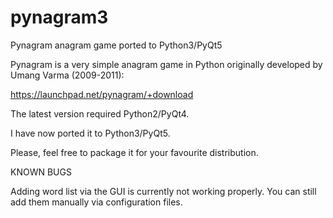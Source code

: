 # pynagram3

Pynagram anagram game ported to Python3/PyQt5

Pynagram is a very simple anagram game in Python originally developed by Umang Varma (2009-2011):

https://launchpad.net/pynagram/+download

The latest version required Python2/PyQt4.

I have now ported it to Python3/PyQt5.

Please, feel free to package it for your favourite distribution.

KNOWN BUGS

Adding word list via the GUI is currently not working properly.
You can still add them manually via configuration files. 
